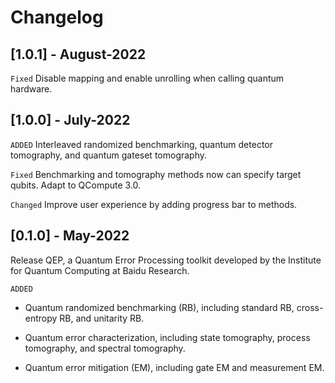 # Changelog

## [1.0.1] - August-2022

``Fixed`` Disable mapping and enable unrolling when calling quantum hardware.

## [1.0.0] - July-2022

``ADDED`` Interleaved randomized benchmarking, quantum detector tomography,
and quantum gateset tomography.

``Fixed`` Benchmarking and tomography methods now can specify target qubits. Adapt to QCompute 3.0.

``Changed`` Improve user experience by adding progress bar to methods.

## [0.1.0] - May-2022

Release QEP, a Quantum Error Processing toolkit developed by the Institute for Quantum Computing at Baidu Research.

``ADDED``

+ Quantum randomized benchmarking (RB), including standard RB, cross-entropy RB, and unitarity RB.

+ Quantum error characterization, including state tomography, process tomography, and spectral tomography.

+ Quantum error mitigation (EM), including gate EM and measurement EM.
